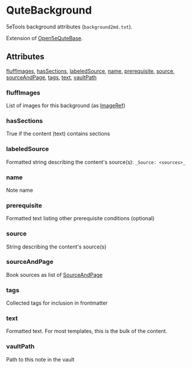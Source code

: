 # QuteBackground

5eTools background attributes (`background2md.txt`).

Extension of [Open5eQuteBase](Open5eQuteBase.md).

## Attributes

[fluffImages](#fluffimages), [hasSections](#hassections), [labeledSource](#labeledsource), [name](#name), [prerequisite](#prerequisite), [source](#source), [sourceAndPage](#sourceandpage), [tags](#tags), [text](#text), [vaultPath](#vaultpath)


### fluffImages

List of images for this background (as [ImageRef](../ImageRef.md))

### hasSections

True if the content (text) contains sections

### labeledSource

Formatted string describing the content's source(s): `_Source: <sources>_`

### name

Note name

### prerequisite

Formatted text listing other prerequisite conditions (optional)

### source

String describing the content's source(s)

### sourceAndPage

Book sources as list of [SourceAndPage](../SourceAndPage.md)

### tags

Collected tags for inclusion in frontmatter

### text

Formatted text. For most templates, this is the bulk of the content.

### vaultPath

Path to this note in the vault
